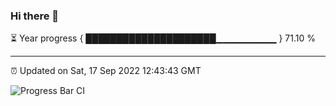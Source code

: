### Hi there 👋

⏳ Year progress { █████████████████████▁▁▁▁▁▁▁▁▁ } 71.10 %

---

⏰ Updated on Sat, 17 Sep 2022 12:43:43 GMT

![Progress Bar CI](https://github.com/ZhaoGui/ZhaoGui/workflows/Progress%20Bar%20CI/badge.svg)
